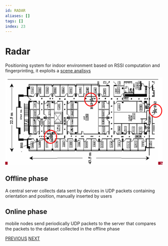 ```yaml
---
id: RADAR
aliases: []
tags: []
index: 23
---
```


# Radar

Positioning system for indoor environment based on RSSI computation and fingerprinting, it exploits a [scene analisys](mobile_systems/positioning_systems/base_techniques.md#scene%20analysis)

![](assets/mobile_systems/Pasted%20image%2020240609155153.png)

## Offline phase

A central server collects data sent by devices in UDP packets containing orientation and position, manually inserted by users

## Online phase

mobile nodes send periodically UDP packets to the server that compares the packets to the dataset collected in the offline phase

[PREVIOUS](mobile_systems/positioning_systems/active_bat.md) [NEXT](mobile_systems/positioning_systems/ekahau.md)
